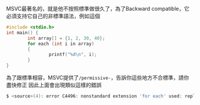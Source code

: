 MSVC最著名的，就是他不按照標準做很久了，為了Backward compatible，它必須支持它自己的非標準語法，例如這個
``` cpp
#include <stdio.h>
int main() {
        int array[] = {1, 2, 30, 40};
        for each (int i in array)
        {
                printf("%d\n", i);
        }
}
```
為了跟標準相容，MSVC提供了`/permissive-`，告訴你這些地方不合標準，請你盡快修正
因此上面會出現類似這樣的錯誤
``` powershell
$ <source>(4): error C4496: nonstandard extension 'for each' used: replace with ranged-for statement
```

